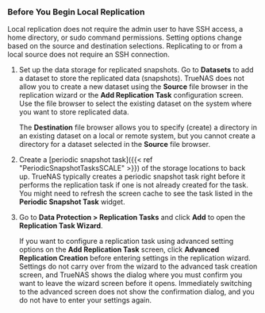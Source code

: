 &NewLine;

### Before You Begin Local Replication

Local replication does not require the admin user to have SSH access, a home directory, or sudo command permissions.
Setting options change based on the source and destination selections. Replicating to or from a local source does not require an SSH connection.

1. Set up the data storage for replicated snapshots. Go to **Datasets** to add a dataset to store the replicated data (snapshots).
   TrueNAS does not allow you to create a new dataset using the **Source** file browser in the replication wizard or the **Add Replication Task** configuration screen. Use the file browser to select the existing dataset on the system where you want to store replicated data.
   
   The **Destination** file browser allows you to specify (create) a directory in an existing dataset on a local or remote system, but you cannot create a directory for a dataset selected in the **Source** file browser.

2. Create a [periodic snapshot task]({{< ref "PeriodicSnapshotTasksSCALE" >}}) of the storage locations to back up.
   TrueNAS typically creates a periodic snapshot task right before it performs the replication task if one is not already created for the task.
   You might need to refresh the screen cache to see the task listed in the **Periodic Snapshot Task** widget. 

3. Go to **Data Protection > Replication Tasks** and click **Add** to open the **Replication Task Wizard**.

   If you want to configure a replication task using advanced setting options on the **Add Replication Task** screen, click **Advanced Replication Creation** before entering settings in the replication wizard.
   Settings do not carry over from the wizard to the advanced task creation screen, and TrueNAS shows the dialog where you must confirm you want to leave the wizard screen before it opens.
   Immediately switching to the advanced screen does not show the confirmation dialog, and you do not have to enter your settings again.
